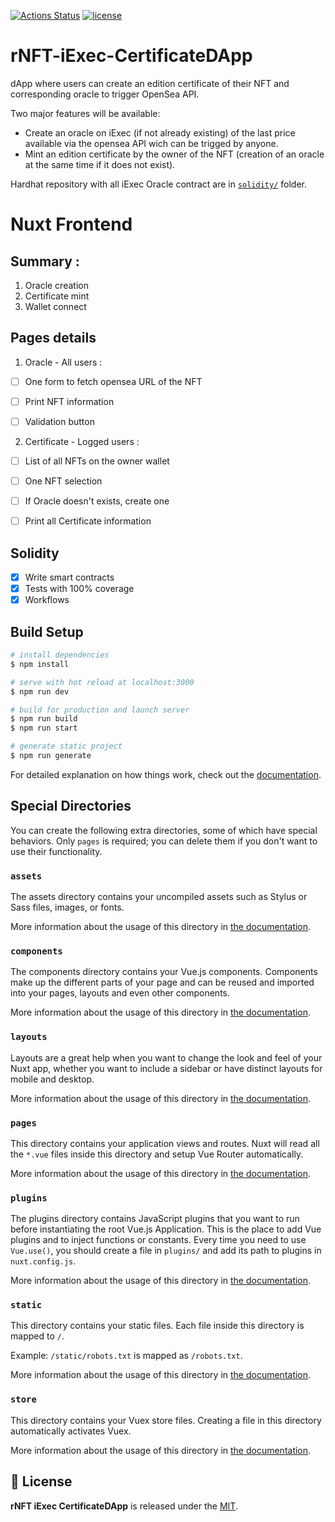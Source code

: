 [![Actions Status](https://github.com/realNFT/rNFT-iExec-CertificateDApp/actions/workflows/solidity.yml/badge.svg)](https://github.com/realNFT/rNFT-iExec-CertificateDApp/actions)
[![license](https://img.shields.io/badge/License-MIT-blue.svg)](https://opensource.org/licenses/MIT)
# rNFT-iExec-CertificateDApp

dApp where users can create an edition certificate of their NFT and corresponding oracle to trigger OpenSea API.

Two major features will be available:
- Create an oracle on iExec (if not already existing) of the last price available via the opensea API wich can be trigged by anyone.
- Mint an edition certificate by the owner of the NFT (creation of an oracle at the same time if it does not exist).

Hardhat repository with all iExec Oracle contract are in [`solidity/`]("https://github.com/realNFT/rNFT-iExec-CertificateDApp/tree/main/solidity") folder.

# Nuxt Frontend
## Summary : 
1. Oracle creation
2. Certificate mint
3. Wallet connect

## Pages details

1. Oracle - All users :
	
- [ ] One form to fetch opensea URL of the NFT
- [ ] Print NFT information
- [ ] Validation button 
	
	
2. Certificate - Logged users : 
- [ ] List of all NFTs on the owner wallet
- [ ] One NFT selection
- [ ] If Oracle doesn't exists, create one
- [ ] Print all Certificate information


## Solidity

- [x] Write smart contracts
- [x] Tests with 100% coverage
- [x] Workflows 

## Build Setup

```bash
# install dependencies
$ npm install

# serve with hot reload at localhost:3000
$ npm run dev

# build for production and launch server
$ npm run build
$ npm run start

# generate static project
$ npm run generate
```

For detailed explanation on how things work, check out the [documentation](https://nuxtjs.org).

## Special Directories

You can create the following extra directories, some of which have special behaviors. Only `pages` is required; you can delete them if you don't want to use their functionality.

### `assets`

The assets directory contains your uncompiled assets such as Stylus or Sass files, images, or fonts.

More information about the usage of this directory in [the documentation](https://nuxtjs.org/docs/2.x/directory-structure/assets).

### `components`

The components directory contains your Vue.js components. Components make up the different parts of your page and can be reused and imported into your pages, layouts and even other components.

More information about the usage of this directory in [the documentation](https://nuxtjs.org/docs/2.x/directory-structure/components).

### `layouts`

Layouts are a great help when you want to change the look and feel of your Nuxt app, whether you want to include a sidebar or have distinct layouts for mobile and desktop.

More information about the usage of this directory in [the documentation](https://nuxtjs.org/docs/2.x/directory-structure/layouts).


### `pages`

This directory contains your application views and routes. Nuxt will read all the `*.vue` files inside this directory and setup Vue Router automatically.

More information about the usage of this directory in [the documentation](https://nuxtjs.org/docs/2.x/get-started/routing).

### `plugins`

The plugins directory contains JavaScript plugins that you want to run before instantiating the root Vue.js Application. This is the place to add Vue plugins and to inject functions or constants. Every time you need to use `Vue.use()`, you should create a file in `plugins/` and add its path to plugins in `nuxt.config.js`.

More information about the usage of this directory in [the documentation](https://nuxtjs.org/docs/2.x/directory-structure/plugins).

### `static`

This directory contains your static files. Each file inside this directory is mapped to `/`.

Example: `/static/robots.txt` is mapped as `/robots.txt`.

More information about the usage of this directory in [the documentation](https://nuxtjs.org/docs/2.x/directory-structure/static).

### `store`

This directory contains your Vuex store files. Creating a file in this directory automatically activates Vuex.

More information about the usage of this directory in [the documentation](https://nuxtjs.org/docs/2.x/directory-structure/store).


## 📄 License

**rNFT iExec CertificateDApp** is released under the [MIT](LICENSE).